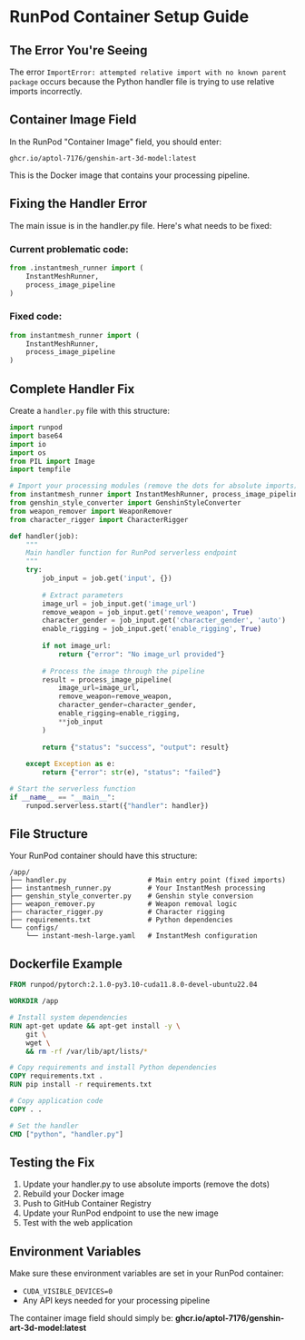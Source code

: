 # RunPod Container Setup Guide

## The Error You're Seeing

The error `ImportError: attempted relative import with no known parent package` occurs because the Python handler file is trying to use relative imports incorrectly.

## Container Image Field

In the RunPod "Container Image" field, you should enter:

```
ghcr.io/aptol-7176/genshin-art-3d-model:latest
```

This is the Docker image that contains your processing pipeline.

## Fixing the Handler Error

The main issue is in the handler.py file. Here's what needs to be fixed:

### Current problematic code:
```python
from .instantmesh_runner import (
    InstantMeshRunner,
    process_image_pipeline
)
```

### Fixed code:
```python
from instantmesh_runner import (
    InstantMeshRunner,
    process_image_pipeline
)
```

## Complete Handler Fix

Create a `handler.py` file with this structure:

```python
import runpod
import base64
import io
import os
from PIL import Image
import tempfile

# Import your processing modules (remove the dots for absolute imports)
from instantmesh_runner import InstantMeshRunner, process_image_pipeline
from genshin_style_converter import GenshinStyleConverter
from weapon_remover import WeaponRemover
from character_rigger import CharacterRigger

def handler(job):
    """
    Main handler function for RunPod serverless endpoint
    """
    try:
        job_input = job.get('input', {})
        
        # Extract parameters
        image_url = job_input.get('image_url')
        remove_weapon = job_input.get('remove_weapon', True)
        character_gender = job_input.get('character_gender', 'auto')
        enable_rigging = job_input.get('enable_rigging', True)
        
        if not image_url:
            return {"error": "No image_url provided"}
        
        # Process the image through the pipeline
        result = process_image_pipeline(
            image_url=image_url,
            remove_weapon=remove_weapon,
            character_gender=character_gender,
            enable_rigging=enable_rigging,
            **job_input
        )
        
        return {"status": "success", "output": result}
        
    except Exception as e:
        return {"error": str(e), "status": "failed"}

# Start the serverless function
if __name__ == "__main__":
    runpod.serverless.start({"handler": handler})
```

## File Structure

Your RunPod container should have this structure:

```
/app/
├── handler.py                    # Main entry point (fixed imports)
├── instantmesh_runner.py         # Your InstantMesh processing
├── genshin_style_converter.py    # Genshin style conversion
├── weapon_remover.py             # Weapon removal logic
├── character_rigger.py           # Character rigging
├── requirements.txt              # Python dependencies
└── configs/
    └── instant-mesh-large.yaml   # InstantMesh configuration
```

## Dockerfile Example

```dockerfile
FROM runpod/pytorch:2.1.0-py3.10-cuda11.8.0-devel-ubuntu22.04

WORKDIR /app

# Install system dependencies
RUN apt-get update && apt-get install -y \
    git \
    wget \
    && rm -rf /var/lib/apt/lists/*

# Copy requirements and install Python dependencies
COPY requirements.txt .
RUN pip install -r requirements.txt

# Copy application code
COPY . .

# Set the handler
CMD ["python", "handler.py"]
```

## Testing the Fix

1. Update your handler.py to use absolute imports (remove the dots)
2. Rebuild your Docker image
3. Push to GitHub Container Registry
4. Update your RunPod endpoint to use the new image
5. Test with the web application

## Environment Variables

Make sure these environment variables are set in your RunPod container:
- `CUDA_VISIBLE_DEVICES=0`
- Any API keys needed for your processing pipeline

The container image field should simply be:
**ghcr.io/aptol-7176/genshin-art-3d-model:latest**